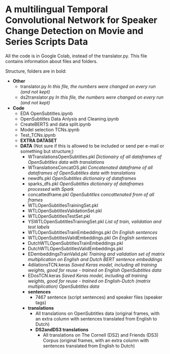 # A multilingual Temporal Convolutional Network for Speaker Change Detection on Movie and Series Scripts Data

All the code is in Google Colab, instead of the translator.py. This file contains information about files and folders.

Structure, folders are in bold:
- **Other**
  - translator.py _In this file, the numbers were changed on every run (and not kept)_
  - ds2translator.py _In this file, the numbers were changed on every run (and not kept)_
- **Code**
  - EDA OpenSubtitles.ipynb
  - OpenSubtitles Data Anlysis and Cleaning.ipynb
  - CreateBERTS and data split.ipynb
  - Model selection TCNs.ipynb
  - Test_TCNs.ipynb
  - **EXTRA DATASET**
  - **DATA** (Not sure if this is allowed to be included or send per e-mail or something but structure;)
    - WTranslationsOpenSubtitles.pkl _Dictionairy of all dataframes of OpenSubtitles data with translations_
    - WTranslationsConcatOS.pkl _Concatenated dataframe of all dataframes of OpenSubtitles data with translations_
    - newdfs.pkl _OpenSubtitles dictionairy of dataframes_
    - sparks_dfs.pkl _OpenSubtitles dictionairy of dataframes processed with Spark_
    - concattedframe.pkl _OpenSubtitles concattenated from of all frames_
    - WTLOpenSubtitlesTrainingSet.pkl
    - WTLOpenSubtitlesValidationSet.pkl
    - WTLOpenSubtitlesTestSet.pkl
    - YSWTLOpenSubtitlesTrainingSet.pkl _List of train, validation and test labels_
    - WTLOpenSubtitlesTrainEmbeddings.pkl _On English sentences_
    - WTLOpenSubtitlesValidEmbeddings.pkl _On English sentences_
    - DutchWTLOpenSubtitlesTrainEmbeddings.pkl
    - DutchWTLOpenSubtitlesValidEmbeddings.pkl
    - EDembeddingsTrainValid.pkl _Training and validation set of matrix multiplication on English and Dutch BERT sentence embeddings_
    - 4dilationsTCN.keras _Saved Keras model, including all training weights, good for reuse - trained on English OpenSubtitles data_
    - EDosTCN.keras _Saved Keras model, including all training weights, good for reuse - trained on English-Dutch (matrix multiplication) OpenSubtitles data_
    - **sentences**
      - 7467 sentence (script sentences) and speaker files (speaker tags)
    - **translations**
      - All translations on OpenSubtitles data (original frames, with an extra column with sentences translated from English to Dutch)
      - **DS2andDS3 translations**
        - All translations on The Cornell (DS2) and Friends (DS3) Corpus (original frames, with an extra column with sentences translated from English to Dutch)    
  
